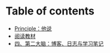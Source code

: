 # Table of contents

* [Principle：他说](README.md)
* [阅读教材](yue-du-jiao-cai.md)
* [四、第二大脑：博客、日志与学习笔记](si-di-er-da-nao-bo-ke-ri-zhi-yu-xue-xi-bi-ji.md)
